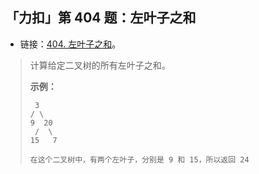## 「力扣」第 404 题：左叶子之和

- 链接：[404. 左叶子之和](https://leetcode-cn.com/problems/sum-of-left-leaves/description/)。

> 计算给定二叉树的所有左叶子之和。
>
> **示例：**
>
> ```
>  3
> / \
> 9  20
>  /  \
> 15   7
> 
> 在这个二叉树中，有两个左叶子，分别是 9 和 15，所以返回 24
> ```